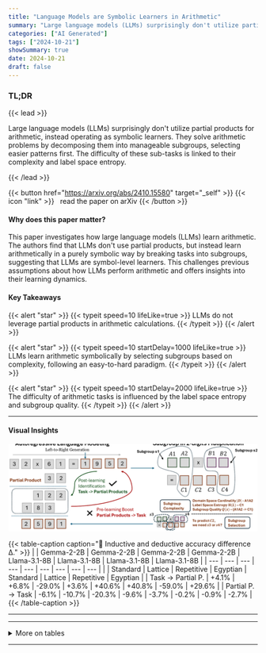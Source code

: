 ```yaml
---
title: "Language Models are Symbolic Learners in Arithmetic"
summary: "Large language models (LLMs) surprisingly don't utilize partial products for arithmetic, instead operating as symbolic learners. They solve arithmetic problems by decomposing them into manageable subg....."
categories: ["AI Generated"]
tags: ["2024-10-21"]
showSummary: true
date: 2024-10-21
draft: false
---
```


### TL;DR


{{< lead >}}

Large language models (LLMs) surprisingly don't utilize partial products for arithmetic, instead operating as symbolic learners. They solve arithmetic problems by decomposing them into manageable subgroups, selecting easier patterns first.  The difficulty of these sub-tasks is linked to their complexity and label space entropy.

{{< /lead >}}


{{< button href="https://arxiv.org/abs/2410.15580" target="_self" >}}
{{< icon "link" >}} &nbsp; read the paper on arXiv
{{< /button >}}

#### Why does this paper matter?
This paper investigates how large language models (LLMs) learn arithmetic.  The authors find that LLMs don't use partial products, but instead learn arithmetically in a purely symbolic way by breaking tasks into subgroups, suggesting that LLMs are symbol-level learners. This challenges previous assumptions about how LLMs perform arithmetic and offers insights into their learning dynamics.
#### Key Takeaways

{{< alert "star" >}}
{{< typeit speed=10 lifeLike=true >}} LLMs do not leverage partial products in arithmetic calculations. {{< /typeit >}}
{{< /alert >}}

{{< alert "star" >}}
{{< typeit speed=10 startDelay=1000 lifeLike=true >}} LLMs learn arithmetic symbolically by selecting subgroups based on complexity, following an easy-to-hard paradigm. {{< /typeit >}}
{{< /alert >}}

{{< alert "star" >}}
{{< typeit speed=10 startDelay=2000 lifeLike=true >}} The difficulty of arithmetic tasks is influenced by the label space entropy and subgroup quality. {{< /typeit >}}
{{< /alert >}}

------
#### Visual Insights

![](figures/figures_2_0.png "🔼 Fundamental structure of the paper. We begin by investigating partial products and proceed to a detailed examination at the subgroup level to understand the mechanism in a symbolic manner.")

{{< table-caption caption="🔽 Inductive and deductive accuracy difference Δ." >}}
|  | Gemma-2-2B | Gemma-2-2B | Gemma-2-2B | Gemma-2-2B | Llama-3.1-8B | Llama-3.1-8B | Llama-3.1-8B | Llama-3.1-8B |
| --- | --- | --- | --- | --- | --- | --- | --- | --- |
|  | Standard | Lattice | Repetitive | Egyptian | Standard | Lattice | Repetitive | Egyptian |
| Task → Partial P. | +4.1% | +6.8% | -29.0% | +3.6% | +40.6% | +40.8% | -59.0% | +29.6% |
| Partial P. → Task | -6.1% | -10.7% | -20.3% | -9.6% | -3.7% | -0.2% | -0.9% | -2.7% |
{{< /table-caption >}}

------







------

<details>
<summary>More on tables
</summary>


{{< table-caption caption="🔽 Table 2: Diagnostic sets with four calculation methods." >}}
{{< /table-caption >}}

{{< table-caption caption="🔽 Table 3: Label space statistics with different rule perturbations. H(L) represents the entropy of the label space, and |L| is the size of the label space. {C}i=1 represents all positions in output digits." >}}
{{< /table-caption >}}

{{< table-caption caption="🔽 Table 4: Test Accuracy difference Δ on perturbed addition and multiplication." >}}
{{< /table-caption >}}

{{< table-caption caption="🔽 Table 5: Label space statistics with different format perturbations. H(L) represents the entropy of the space, and |L| is the size of the space. {Cj}=1 represents all possible output digits." >}}
{{< /table-caption >}}

{{< table-caption caption="🔽 Table 6: Test Accuracy difference Δ on perturbed addition and multiplication." >}}
{{< /table-caption >}}

{{< table-caption caption="🔽 Table 1: Inductive and deductive accuracy difference Δ." >}}
{{< /table-caption >}}


</details>

------

